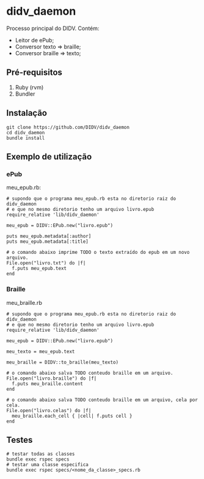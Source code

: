 # didv_daemon

Processo principal do DIDV. Contém:

* Leitor de ePub;
* Conversor texto => braille;
* Conversor braille => texto;

## Pré-requisitos

1. Ruby (rvm)
2. Bundler

## Instalação

    git clone https://github.com/DIDV/didv_daemon
    cd didv_daemon
    bundle install

## Exemplo de utilização

### ePub

meu_epub.rb:

    # supondo que o programa meu_epub.rb esta no diretorio raiz do didv_daemon
    # e que no mesmo diretorio tenho um arquivo livro.epub
    require_relative 'lib/didv_daemon'

    meu_epub = DIDV::EPub.new("livro.epub")

    puts meu_epub.metadata[:author]
    puts meu_epub.metadata[:title]

    # o comando abaixo imprime TODO o texto extraído do epub em um novo arquivo.
    File.open("livro.txt") do |f|
      f.puts meu_epub.text
    end

### Braille

meu_braille.rb

    # supondo que o programa meu_epub.rb esta no diretorio raiz do didv_daemon
    # e que no mesmo diretorio tenho um arquivo livro.epub
    require_relative 'lib/didv_daemon'

    meu_epub = DIDV::EPub.new("livro.epub")

    meu_texto = meu_epub.text

    meu_braille = DIDV::to_braille(meu_texto)

    # o comando abaixo salva TODO conteudo braille em um arquivo.
    File.open("livro.braille") do |f|
      f.puts meu_braille.content
    end

    # o comando abaixo salva TODO conteudo braille em um arquivo, cela por cela.
    File.open("livro.celas") do |f|
      meu_braille.each_cell { |cell| f.puts cell }
    end


## Testes

    # testar todas as classes
    bundle exec rspec specs
    # testar uma classe especifica
    bundle exec rspec specs/<nome_da_classe>_specs.rb
